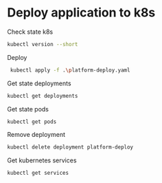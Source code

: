 # Deploy application to k8s

Check state k8s

```sh
kubectl version --short
```

Deploy

```sh
 kubectl apply -f .\platform-deploy.yaml
```

Get state deployments

```sh
kubectl get deployments
```

Get state pods

```sh
kubectl get pods
```

Remove deployment

```sh
kubectl delete deployment platform-deploy
```

Get kubernetes services

```sh
kubectl get services
```

